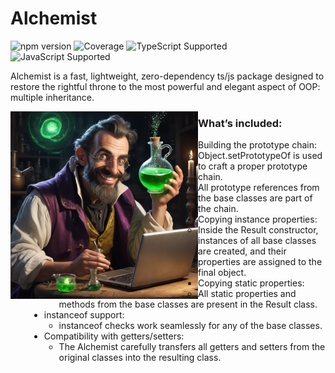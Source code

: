 # Alchemist

![npm version](https://img.shields.io/npm/v/alchemist)
![Coverage](https://img.shields.io/badge/Coverage-$$coverage$$-brightgreen)
![TypeScript Supported](https://img.shields.io/badge/TypeScript-%3E%3D4.0-blue)
![JavaScript Supported](https://img.shields.io/badge/JavaScript-ES6+-yellow)

Alchemist is a fast, lightweight, zero-dependency ts/js package designed to restore the rightful throne to the most powerful and elegant aspect of OOP: multiple inheritance.

<img src="docs/res/alchemist-300.png" alt="Alchemist Image" width="300" align="left">
<div style="margin-left: 30px;">
  <h3>What’s included:</h3>
  <ul style="list-style-image: url('docs/res/green-check-mark-16.png');">
    <li>Building the prototype chain:
      <ul style="list-style-image: none;">
        <li>Object.setPrototypeOf is used to craft a proper prototype chain.</li>
        <li>All prototype references from the base classes are part of the chain.</li>
      </ul>
    </li>
    <li>Copying instance properties:
      <ul style="list-style-image: none;">
        <li>Inside the Result constructor, instances of all base classes are created, and their properties are assigned to the final object.</li>
      </ul>
    </li>
    <li>Copying static properties:
      <ul style="list-style-image: none;">
        <li>All static properties and methods from the base classes are present in the Result class.</li>
      </ul>
    </li>
    <li>instanceof support:
      <ul style="list-style-image: none;">
        <li>instanceof checks work seamlessly for any of the base classes.</li>
      </ul>
    </li>
    <li>Compatibility with getters/setters:
      <ul style="list-style-image: none;">
        <li>The Alchemist carefully transfers all getters and setters from the original classes into the resulting class.</li>
      </ul>
    </li>
  </ul>
</div>
